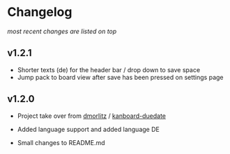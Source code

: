 # Changelog

_most recent changes are listed on top_

## v1.2.1

- Shorter texts (de) for the header bar / drop down to save space
- Jump pack to board view after save has been pressed on settings page


## v1.2.0

- Project take over from [dmorlitz](https://github.com/dmorlitz/) / [kanboard-duedate](https://github.com/dmorlitz/kanboard-duedate)

- Added language support and added language DE

- Small changes to README.md

  
